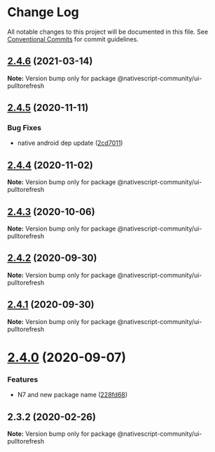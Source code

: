 # Change Log

All notable changes to this project will be documented in this file.
See [Conventional Commits](https://conventionalcommits.org) for commit guidelines.

## [2.4.6](https://github.com/nativescript-community/ui-pulltorefresh/compare/v2.4.5...v2.4.6) (2021-03-14)

**Note:** Version bump only for package @nativescript-community/ui-pulltorefresh





## [2.4.5](https://github.com/nativescript-community/ui-pulltorefresh/compare/v2.4.4...v2.4.5) (2020-11-11)


### Bug Fixes

* native android dep update ([2cd7011](https://github.com/nativescript-community/ui-pulltorefresh/commit/2cd7011e1c3e087c6985758fc3029151245245df))





## [2.4.4](https://github.com/nativescript-community/ui-pulltorefresh/compare/v2.4.3...v2.4.4) (2020-11-02)

**Note:** Version bump only for package @nativescript-community/ui-pulltorefresh





## [2.4.3](https://github.com/nativescript-community/ui-pulltorefresh/compare/v2.4.2...v2.4.3) (2020-10-06)

**Note:** Version bump only for package @nativescript-community/ui-pulltorefresh





## [2.4.2](https://github.com/nativescript-community/ui-pulltorefresh/compare/v2.4.1...v2.4.2) (2020-09-30)

**Note:** Version bump only for package @nativescript-community/ui-pulltorefresh





## [2.4.1](https://github.com/nativescript-community/ui-pulltorefresh/compare/v2.4.0...v2.4.1) (2020-09-30)

**Note:** Version bump only for package @nativescript-community/ui-pulltorefresh





# [2.4.0](https://github.com/nativescript-community/ui-pulltorefresh/compare/v2.3.2...v2.4.0) (2020-09-07)


### Features

* N7 and new package name ([228fd68](https://github.com/nativescript-community/ui-pulltorefresh/commit/228fd68347cc52db6693870ccf6f5a33ea334670))





## 2.3.2 (2020-02-26)

**Note:** Version bump only for package @nativescript-community/ui-pulltorefresh
